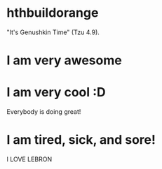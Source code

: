 # hthbuildorange






"It's Genushkin Time" (Tzu 4.9).

# I am very awesome
# I am very cool :D

Everybody is doing great!





# I am tired, sick, and sore!

I LOVE LEBRON


